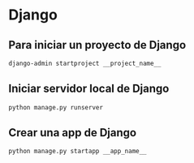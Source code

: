 # Django

## Para iniciar un proyecto de Django

~~~bash
django-admin startproject __project_name__
~~~

## Iniciar servidor local de Django

~~~bash
python manage.py runserver
~~~

## Crear una app de Django

~~~bash
python manage.py startapp __app_name__
~~~

